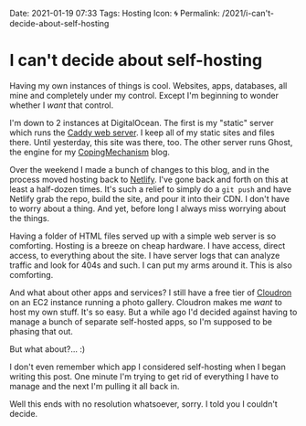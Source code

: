 Date: 2021-01-19 07:33
Tags: Hosting
Icon: 🌀
Permalink: /2021/i-can't-decide-about-self-hosting

# I can't decide about self-hosting

Having my own instances of things is cool. Websites, apps, databases, all mine and completely under my control. Except I'm beginning to wonder whether I _want_ that control.

I'm down to 2 instances at DigitalOcean. The first is my "static" server which runs the [Caddy web server](https://caddyserver.com). I keep all of my static sites and files there. Until yesterday, this site was there, too. The other server runs Ghost, the engine for my [CopingMechanism](https://copingmechanism.com) blog. 

Over the weekend I made a bunch of changes to this blog, and in the process moved hosting back to [Netlify](https://netlify.com). I've gone back and forth on this at least a half-dozen times. It's such a relief to simply do a `git push` and have Netlify grab the repo, build the site, and pour it into their CDN. I don't have to worry about a thing. And yet, before long I always miss worrying about the things.

Having a folder of HTML files served up with a simple web server is so comforting. Hosting is a breeze on cheap hardware. I have access, direct access, to everything about the site. I have server logs that can analyze traffic and look for 404s and such. I can put my arms around it. This is also comforting.

And what about other apps and services? I still have a free tier of [Cloudron](https://www.cloudron.io) on an EC2 instance running a photo gallery. Cloudron makes me _want_ to host my own stuff. It's so easy. But a while ago I'd decided against having to manage a bunch of separate self-hosted apps, so I'm supposed to be phasing that out.

But what about?... :)

I don't even remember which app I considered self-hosting when I began writing this post. One minute I'm trying to get rid of everything I have to manage and the next I'm pulling it all back in.

Well this ends with no resolution whatsoever, sorry. I told you I couldn't decide.


